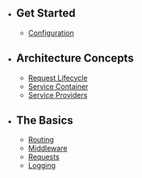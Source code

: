 
- ## Get Started
    - [Configuration](configuration.md)

- ## Architecture Concepts
    - [Request Lifecycle](lifecycle.md)
    - [Service Container](container.md)
    - [Service Providers](providers.md)

- ## The Basics
    - [Routing](routing.md)
    - [Middleware](middleware.md)
    - [Requests](requests.md)
    - [Logging](logging.md)

